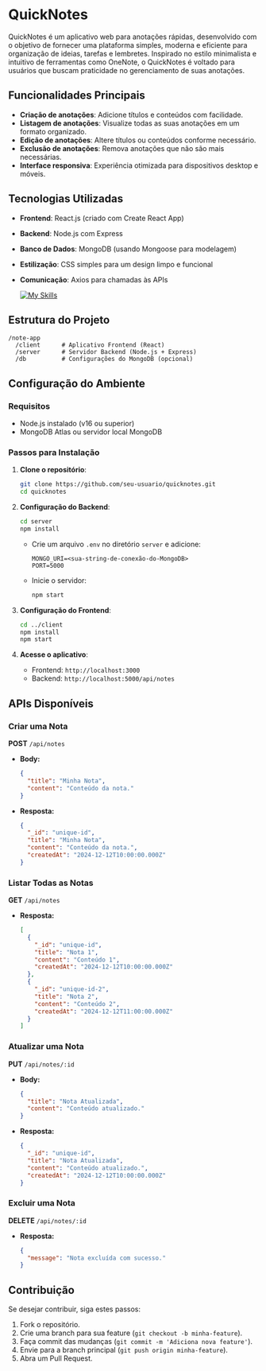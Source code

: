 # QuickNotes

QuickNotes é um aplicativo web para anotações rápidas, desenvolvido com o objetivo de fornecer uma plataforma simples, moderna e eficiente para organização de ideias, tarefas e lembretes. Inspirado no estilo minimalista e intuitivo de ferramentas como OneNote, o QuickNotes é voltado para usuários que buscam praticidade no gerenciamento de suas anotações.

## Funcionalidades Principais
- **Criação de anotações**: Adicione títulos e conteúdos com facilidade.
- **Listagem de anotações**: Visualize todas as suas anotações em um formato organizado.
- **Edição de anotações**: Altere títulos ou conteúdos conforme necessário.
- **Exclusão de anotações**: Remova anotações que não são mais necessárias.
- **Interface responsiva**: Experiência otimizada para dispositivos desktop e móveis.

## Tecnologias Utilizadas
- **Frontend**: React.js (criado com Create React App)
- **Backend**: Node.js com Express
- **Banco de Dados**: MongoDB (usando Mongoose para modelagem)
- **Estilização**: CSS simples para um design limpo e funcional
- **Comunicação**: Axios para chamadas às APIs

  [![My Skills](https://skillicons.dev/icons?i=react,nodejs,express,mongo,css,git,javascript)](https://skillicons.dev)

## Estrutura do Projeto
```
/note-app
  /client      # Aplicativo Frontend (React)
  /server      # Servidor Backend (Node.js + Express)
  /db          # Configurações do MongoDB (opcional)
```

## Configuração do Ambiente

### Requisitos
- Node.js instalado (v16 ou superior)
- MongoDB Atlas ou servidor local MongoDB

### Passos para Instalação

1. **Clone o repositório**:
   ```bash
   git clone https://github.com/seu-usuario/quicknotes.git
   cd quicknotes
   ```

2. **Configuração do Backend**:
   ```bash
   cd server
   npm install
   ```
   - Crie um arquivo `.env` no diretório `server` e adicione:
     ```env
     MONGO_URI=<sua-string-de-conexão-do-MongoDB>
     PORT=5000
     ```
   - Inicie o servidor:
     ```bash
     npm start
     ```

3. **Configuração do Frontend**:
   ```bash
   cd ../client
   npm install
   npm start
   ```

4. **Acesse o aplicativo**:
   - Frontend: `http://localhost:3000`
   - Backend: `http://localhost:5000/api/notes`

## APIs Disponíveis

### Criar uma Nota
**POST** `/api/notes`
- **Body:**
  ```json
  {
    "title": "Minha Nota",
    "content": "Conteúdo da nota."
  }
  ```
- **Resposta:**
  ```json
  {
    "_id": "unique-id",
    "title": "Minha Nota",
    "content": "Conteúdo da nota.",
    "createdAt": "2024-12-12T10:00:00.000Z"
  }
  ```

### Listar Todas as Notas
**GET** `/api/notes`
- **Resposta:**
  ```json
  [
    {
      "_id": "unique-id",
      "title": "Nota 1",
      "content": "Conteúdo 1",
      "createdAt": "2024-12-12T10:00:00.000Z"
    },
    {
      "_id": "unique-id-2",
      "title": "Nota 2",
      "content": "Conteúdo 2",
      "createdAt": "2024-12-12T11:00:00.000Z"
    }
  ]
  ```

### Atualizar uma Nota
**PUT** `/api/notes/:id`
- **Body:**
  ```json
  {
    "title": "Nota Atualizada",
    "content": "Conteúdo atualizado."
  }
  ```
- **Resposta:**
  ```json
  {
    "_id": "unique-id",
    "title": "Nota Atualizada",
    "content": "Conteúdo atualizado.",
    "createdAt": "2024-12-12T10:00:00.000Z"
  }
  ```

### Excluir uma Nota
**DELETE** `/api/notes/:id`
- **Resposta:**
  ```json
  {
    "message": "Nota excluída com sucesso."
  }
  ```

## Contribuição
Se desejar contribuir, siga estes passos:
1. Fork o repositório.
2. Crie uma branch para sua feature (`git checkout -b minha-feature`).
3. Faça commit das mudanças (`git commit -m 'Adiciona nova feature'`).
4. Envie para a branch principal (`git push origin minha-feature`).
5. Abra um Pull Request.


